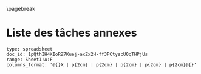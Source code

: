 \pagebreak

# Liste des tâches annexes

```google-drive
type: spreadsheet
doc_id: 1pQthIH4KIoRZ7Kuej-axZx2H-ff3PCtyscU0qTHPjUs
range: Sheet1!A:F
columns_format: '@{}X | p{2cm} | p{2cm} | p{2cm} | p{2cm} | p{2cm}@{}'
```

